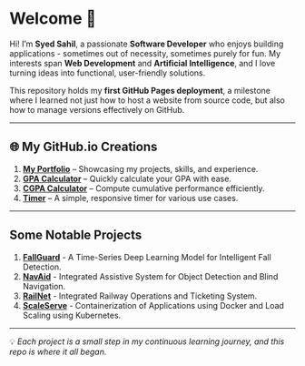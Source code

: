 # Welcome 👋

Hi! I’m **Syed Sahil**, a passionate **Software Developer** who enjoys building applications - sometimes out of necessity, sometimes purely for fun. My interests span **Web Development** and **Artificial Intelligence**, and I love turning ideas into functional, user-friendly solutions.

This repository holds my **first GitHub Pages deployment**, a milestone where I learned not just how to host a website from source code, but also how to manage versions effectively on GitHub.

---

## 🌐 My GitHub.io Creations

1. **[My Portfolio](https://syedsahil80328.github.io/syed-sahil/portfolio/views/portfolio.html)** – Showcasing my projects, skills, and experience.
2. **[GPA Calculator](https://SyedSahil80328.github.io/syed-sahil/cgpacalculator/views/gpa-calculator.html)** – Quickly calculate your GPA with ease.
3. **[CGPA Calculator](https://SyedSahil80328.github.io/syed-sahil/cgpacalculator/views/cgpa-calculator.html)** – Compute cumulative performance efficiently.
4. **[Timer](https://SyedSahil80328.github.io/syed-sahil/timer/views/timer.html)** – A simple, responsive timer for various use cases.

---

## Some Notable Projects

1. **[FallGuard](https://github.com/SyedSahil80328/FallGuard)** - A Time-Series Deep Learning Model for Intelligent Fall Detection.
2. **[NavAid](https://github.com/SyedSahil80328/NaiAid)** - Integrated Assistive System for Object Detection and Blind Navigation.
3. **[RailNet](https://github.com/SyedSahil80328/RailNet)** - Integrated Railway Operations and Ticketing System.
4. **[ScaleServe](https://github.com/SyedSahil80328/ScaleServe)** - Containerization of Applications using Docker and Load Scaling using Kubernetes.

---

💡 *Each project is a small step in my continuous learning journey, and this repo is where it all began.*



